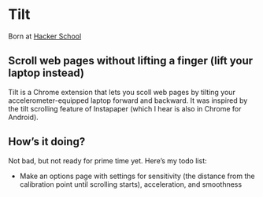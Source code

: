 # Tilt

Born at [Hacker School](http://www.hackerschool.com/)

## Scroll web pages without lifting a finger (lift your laptop instead)

Tilt is a Chrome extension that lets you scoll web pages by tilting your accelerometer-equipped laptop forward and backward. It was inspired by the tilt scrolling feature of Instapaper (which I hear is also in Chrome for Android).

## How’s it doing?

Not bad, but not ready for prime time yet. Here’s my todo list:

- Make an options page with settings for sensitivity (the distance from the calibration point until scrolling starts), acceleration, and smoothness
